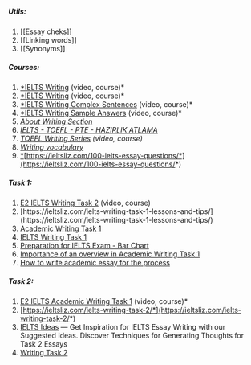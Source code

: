 
##### Utils:
1. [[Essay cheks]]
2. [[Linking words]]
3. [[Synonyms]]
##### Courses:
1. [*IELTS Writing](https://www.youtube.com/playlist?list=PLGHMg8AQ02x3xXAn2KXJfFNib7eNP4qWG) (video, course)*
2. [*IELTS Writing](https://www.youtube.com/playlist?list=PLdawRnR9ilZDbeQ7SnUmbYJ0UojhGpAMx) (video, course)*
3. [*IELTS Writing Complex Sentences](https://www.youtube.com/playlist?list=PLGHMg8AQ02x1emA3U2YwQ_rnRlWmWK3Zy) (video, course)*
4. [*IELTS Writing Sample Answers](https://www.youtube.com/playlist?list=PLGHMg8AQ02x0ulxSgtR_YJvcRLsKDNTDT) (video, course)*
5. [_About Writing Section_](http://ielts-up.com/writing/ielts-writing-test.html)
6. _[IELTS - TOEFL - PTE - HAZIRLIK ATLAMA](https://www.udemy.com/course/k4ieltstoefl/?ranMID=39197&ranEAID=SAyYsTvLiGQ&ranSiteID=SAyYsTvLiGQ-tBeHTOVmJF_JTMIyJQIbzg&utm_source=aff-campaign&LSNPUBID=SAyYsTvLiGQ&utm_medium=udemyads)_
7. _[TOEFL Writing Series](https://www.classcentral.com/classroom/youtube-toefl-writing-series-46759) (video, course)_
8. [_Writing vocabulary_](http://ielts-up.com/writing/ielts-vocabulary-writing.html)
9. [*](https://ieltsliz.com/100-ielts-essay-questions/)[https://ieltsliz.com/100-ielts-essay-questions/*](https://ieltsliz.com/100-ielts-essay-questions/*)
##### Task 1:

1. [E2 IELTS Writing Task 2](https://www.youtube.com/playlist?list=PLdawRnR9ilZB8cHazEY1yaGptceBnY9Ht) (video, course)
2. [](https://ieltsliz.com/ielts-writing-task-1-lessons-and-tips/)[](https://ieltsliz.com/ielts-writing-task-1-lessons-and-tips/*)[https://ieltsliz.com/ielts-writing-task-1-lessons-and-tips/](https://ieltsliz.com/ielts-writing-task-1-lessons-and-tips/)
3. [Academic Writing Task 1](https://www.ieltsxpress.com/category/academic-writing/)
4. [IELTS Writing Task 1](https://ieltsetc.com/writing-task-1/)
5. [Preparation for IELTS Exam - Bar Chart](https://www.english-exam.org/IELTS/IELTS-Writing-Samples/Bar-Chart.html)
6. [Importance of an overview in Academic Writing Task 1](https://ielts.idp.com/prepare/article-overview-task-1-ielts-academic-writing)
7. [How to write academic essay for the process](https://docs.google.com/document/d/1m_gSJ56xn9EnRuM7U_yznBqghCB3EDnGDxjj4FANcwI/edit)
##### Task 2:
1. [E2 IELTS Academic Writing Task 1](https://www.youtube.com/playlist?list=PLdawRnR9ilZBz3trHd4k8gFYw5Ggf4K9n) (video, course)*
2. [](https://ieltsliz.com/ielts-writing-task-2/)[https://ieltsliz.com/ielts-writing-task-2/*](https://ieltsliz.com/ielts-writing-task-2/*)
3. [IELTS Ideas](https://www.ieltsxpress.com/category/ielts-ideas/) — Get Inspiration for IELTS Essay Writing with our Suggested Ideas. Discover Techniques for Generating Thoughts for Task 2 Essays
4. [Writing Task 2](https://www.ieltsxpress.com/category/ielts-writing-task-2/)